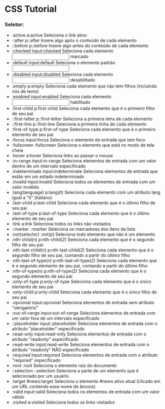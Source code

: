 # CSS Tutorial
### Seletor:
* :active a:active Seleciona o link ativo
* ::after p::after Insere algo após o conteúdo de cada elemento 
* ::before p::before Insere algo antes do conteúdo de cada elemento 
* :checked input:checked Seleciona cada elemento <input> marcado
* :default input:default Seleciona o elemento padrão <input>
* :disabled input:disabled Seleciona cada elemento <input> desabilitado
* :empty p:empty Seleciona cada elemento que não tem filhos (incluindo nós de texto)
* :enabled input:enabled Seleciona cada elemento <input> habilitado
* :first-child p:first-child Seleciona cada elemento que é o primeiro filho de seu pai
* ::first-letter p::first-letter Seleciona a primeira letra de cada elemento 
* ::first-line p::first-line Seleciona a primeira linha de cada elemento 
* :first-of-type p:first-of-type Seleciona cada elemento que é o primeiro elemento  de seu pai
* :focus input:focus Seleciona o elemento de entrada que tem foco
* :fullscreen :fullscreen Seleciona o elemento que está no modo de tela cheia
* :hover a:hover Seleciona links ao passar o mouse
* :in-range input:in-range Seleciona elementos de entrada com um valor dentro de um intervalo especificado
* :indeterminate input:indeterminate Seleciona elementos de entrada que estão em um estado indeterminado
* :invalid input:invalid Seleciona todos os elementos de entrada com um valor inválido
* :lang(language) p:lang(it) Seleciona cada elemento com um atributo lang igual a "it" (italiano)
* :last-child p:last-child Seleciona cada elemento que é o último filho de seu pai
* :last-of-type p:last-of-type Seleciona cada elemento que é o último elemento de seu pai
* :link a:link Seleciona todos os links não visitados
* ::marker ::marker Seleciona os marcadores dos itens da lista
* :not(selector) :not(p) Seleciona todo elemento que não é um elemento
* :nth-child(n) p:nth-child(2) Seleciona cada elemento que é o segundo filho de seu pai
* :nth-last-child(n) p:nth-last-child(2) Seleciona cada elemento que é o segundo filho de seu pai, contando a partir do último filho
* :nth-last-of-type(n) p:nth-last-of-type(2) Seleciona cada elemento que é o segundo elemento de seu pai, contando a partir do último filho
* :nth-of-type(n) p:nth-of-type(2) Seleciona cada elemento que é o segundo elemento de seu pai
*  :only-of-type p:only-of-type Seleciona cada elemento que é o único elemento de seu pai
* :only-child p:only-child Seleciona cada elemento que é o único filho de seu pai
* :opcional input:opcional Seleciona elementos de entrada sem atributo "obrigatório"
* :out-of-range input:out-of-range Seleciona elementos de entrada com um valor fora de um intervalo especificado
* ::placeholder input::placeholder Seleciona elementos de entrada com o atributo "placeholder" especificado
* :read-only input:read-only Seleciona elementos de entrada com o atributo "readonly" especificado
* :read-write input:read-write Seleciona elementos de entrada com o atributo "readonly" NÃO especificado
* :required input:required Seleciona elementos de entrada com o atributo "required" especificado
* :root :root Seleciona o elemento raiz do documento
* ::selection ::selection Seleciona a parte de um elemento que é selecionado por um usuário
* :target #news:target Seleciona o elemento #news ativo atual (clicado em um URL contendo esse nome de âncora)
* :valid input:valid Seleciona todos os elementos de entrada com um valor válido
* :visited a:visited Seleciona todos os links visitados

